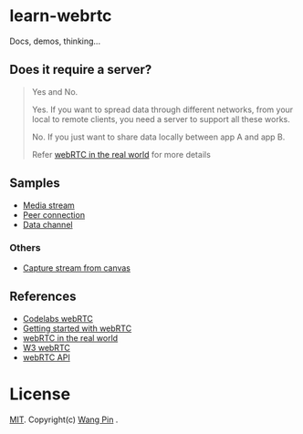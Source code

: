 # learn-webrtc
Docs, demos, thinking...

## Does it require a server?
> Yes and No.
>
> Yes. If you want to spread data through different networks, from your local to remote clients, you need a server to support all these works.
>
> No. If you just want to share data locally between app A and app B.
>
> Refer [webRTC in the real world](https://www.html5rocks.com/en/tutorials/webrtc/infrastructure/) for more details

## Samples

* [Media stream](/media-stream/index.html)
* [Peer connection](/peer-connection/index.html)
* [Data channel](/data-channel/index.html)

### Others
* [Capture stream from canvas](https://rawgit.com/wangpin34/learn-webrtc/master/capture-stream-from-canvas/index.html)

## References
* [Codelabs webRTC](https://codelabs.developers.google.com/codelabs/webrtc-web/#0)
* [Getting started with webRTC](https://www.html5rocks.com/en/tutorials/webrtc/basics/)
* [webRTC in the real world](https://www.html5rocks.com/en/tutorials/webrtc/infrastructure/)
* [W3 webRTC](https://www.w3.org/TR/webrtc/)
* [webRTC API](https://developer.mozilla.org/en-US/docs/Web/API/WebRTC_API)

# License
[MIT](https://opensource.org/licenses/MIT). Copyright(c) [Wang Pin](https://opensource.org/licenses/MIT) .
